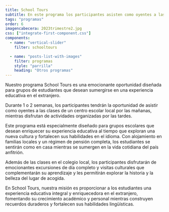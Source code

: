 ```yaml
---
title: School Tours
subtitle: En este programa los participantes asisten como oyentes a las clases de un centro escolar por las mañanas y tienen actividades organizadas por las tardes.
tags: "programas"
order: 6
imagencabecera: 2023trimestre2.jpg
css: ["integrate-first-component.css"]
components:
  - name: "vertical-slider"
    filter: schooltours

  - name: "posts-list-with-images"
    filter: programas
    style: "parrilla"
    heading: "Otros programas"
---
```


Nuestro programa School Tours es una emocionante oportunidad diseñada para grupos de estudiantes que desean sumergirse en una experiencia educativa en el extranjero.

Durante 1 o 2 semanas, los participantes tendrán la oportunidad de asistir como oyentes a las clases de un centro escolar local por las mañanas, mientras disfrutan de actividades organizadas por las tardes.

Este programa está especialmente diseñado para grupos escolares que desean enriquecer su experiencia educativa al tiempo que exploran una nueva cultura y fortalecen sus habilidades en el idioma. Con alojamiento en familias locales y un régimen de pensión completa, los estudiantes se sentirán como en casa mientras se sumergen en la vida cotidiana del país anfitrión.

Además de las clases en el colegio local, los participantes disfrutarán de emocionantes excursiones de día completo y visitas culturales que complementarán su aprendizaje y les permitirán explorar la historia y la belleza del lugar de acogida.

En School Tours, nuestra misión es proporcionar a los estudiantes una experiencia educativa integral y enriquecedora en el extranjero, fomentando su crecimiento académico y personal mientras construyen recuerdos duraderos y fortalecen sus habilidades lingüísticas.
